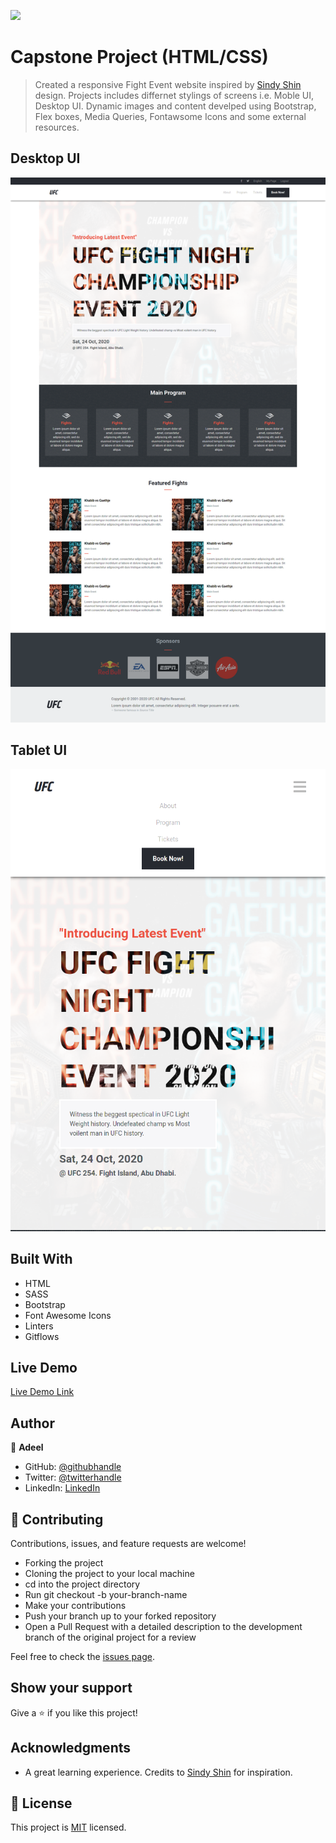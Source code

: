 ![](https://img.shields.io/badge/Microverse-blueviolet)

# Capstone Project (HTML/CSS)

> Created a responsive Fight Event website inspired by [Sindy Shin](https://www.behance.net/gallery/29845175/CC-Global-Summit-2015) design. Projects includes differnet stylings of screens i.e. Moble UI, Desktop UI. Dynamic images and content develped using Bootstrap, Flex boxes, Media Queries, Fontawsome Icons and some external resources. 


## Desktop UI

![screenshot](./assets/desktop.png)




## Tablet UI

![screenshot](./assets/tab.png)



## Built With

- HTML
- SASS
- Bootstrap
- Font Awesome Icons
- Linters
- Gitflows

## Live Demo

[Live Demo Link](https://bashforger.github.io/capstone_project_i/)

## Author

👤 **Adeel**

- GitHub: [@githubhandle](https://github.com/bashforger)
- Twitter: [@twitterhandle](https://twitter.com/bashforge)
- LinkedIn: [LinkedIn](https://linkedin.com/Muhammad-adeel-danish)

## 🤝 Contributing

Contributions, issues, and feature requests are welcome!

- Forking the project
- Cloning the project to your local machine
- cd into the project directory
- Run git checkout -b your-branch-name
- Make your contributions
- Push your branch up to your forked repository
- Open a Pull Request with a detailed description to the development branch of the original project for a review


Feel free to check the [issues page](issues/).

## Show your support

Give a ⭐️ if you like this project!

## Acknowledgments

- A great learning experience. Credits to [Sindy Shin](https://www.behance.net/gallery/29845175/CC-Global-Summit-2015) for inspiration. 

## 📝 License

This project is [MIT](lic.url) licensed.
